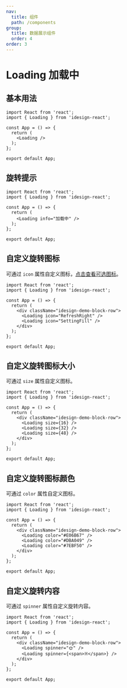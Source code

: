 ```yaml
---
nav:
  title: 组件
  path: /components
group:
  title: 数据展示组件
  order: 4
order: 3
---
```


# Loading 加载中

## 基本用法

```tsx
import React from 'react';
import { Loading } from 'idesign-react';

const App = () => {
  return (
    <Loading />
  );
};

export default App;
```

## 旋转提示

```tsx
import React from 'react';
import { Loading } from 'idesign-react';

const App = () => {
  return (
    <Loading info="加载中" />
  );
};

export default App;
```

## 自定义旋转图标

可通过 `icon` 属性自定义图标，[点击查看可选图标](./icon#%E5%85%A8%E9%83%A8%E5%9B%BE%E6%A0%87)。

```tsx
import React from 'react';
import { Loading } from 'idesign-react';

const App = () => {
  return (
    <div className="idesign-demo-block-row">
      <Loading icon="RefreshRight" />
      <Loading icon="SettingFill" />
    </div>
  );
};

export default App;
```

## 自定义旋转图标大小

可通过 `size` 属性自定义图标。

```tsx
import React from 'react';
import { Loading } from 'idesign-react';

const App = () => {
  return (
    <div className="idesign-demo-block-row">
      <Loading size={16} />
      <Loading size={32} />
      <Loading size={48} />
    </div>
  );
};

export default App;
```

## 自定义旋转图标颜色

可通过 `color` 属性自定义图标。

```tsx
import React from 'react';
import { Loading } from 'idesign-react';

const App = () => {
  return (
    <div className="idesign-demo-block-row">
      <Loading color="#E06B67" />
      <Loading color="#DBA049" />
      <Loading color="#7EBF50" />
    </div>
  );
};

export default App;
```

## 自定义旋转内容

可通过 `spinner` 属性自定义旋转内容。

```tsx
import React from 'react';
import { Loading } from 'idesign-react';

const App = () => {
  return (
    <div className="idesign-demo-block-row">
      <Loading spinner="🌞" />
      <Loading spinner={<span>※</span>} />
    </div>
  );
};

export default App;
```

<API />
